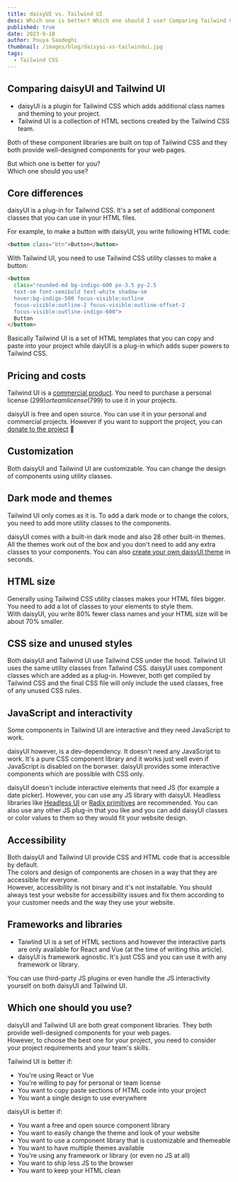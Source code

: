 ```yaml
---
title: daisyUI vs. Tailwind UI
desc: Which one is better? Which one should I use? Comparing Tailwind CSS component libraries daisyUI and Tailwind UI.
published: true
date: 2023-9-10
author: Pouya Saadeghi
thumbnail: /images/blog/daisyui-vs-tailwindui.jpg
tags:
  - Tailwind CSS
---
```


## Comparing daisyUI and Tailwind UI

- daisyUI is a plugin for Tailwind CSS which adds additional class names and theming to your project.
- Tailwind UI is a collection of HTML sections created by the Tailwind CSS team.

Both of these component libraries are built on top of Tailwind CSS and they both provide well-designed components for your web pages.

But which one is better for you?  
Which one should you use?

## Core differences

daisyUI is a plug-in for Tailwind CSS. It's a set of additional component classes that you can use in your HTML files.

For example, to make a button with daisyUI, you write following HTML code:

```html
<button class="btn">Button</button>
```

With Tailwind UI, you need to use Tailwind CSS utility classes to make a button:

```html
<button
  class="rounded-md bg-indigo-600 px-3.5 py-2.5 
  text-sm font-semibold text-white shadow-sm 
  hover:bg-indigo-500 focus-visible:outline 
  focus-visible:outline-2 focus-visible:outline-offset-2 
  focus-visible:outline-indigo-600">
  Button
</button>
```

Basically Tailwind UI is a set of HTML templates that you can copy and paste into your project while daiyUI is a plug-in which adds super powers to Tailwind CSS.

## Pricing and costs

Tailwind UI is a [commercial product](https://tailwindui.com/all-access). You need to purchase a personal license ($299) or team license ($799) to use it in your projects.

daisyUI is free and open source. You can use it in your personal and commercial projects. However if you want to support the project, you can [donate to the project](https://opencollective.com/daisyui) 💚

## Customization

Both daisyUI and Tailwind UI are customizable. You can change the design of components using utility classes.

## Dark mode and themes

Tailwind UI only comes as it is. To add a dark mode or to change the colors, you need to add more utility classes to the components.

daisyUI comes with a built-in dark mode and also 28 other built-in themes. All the themes work out of the box and you don't need to add any extra classes to your components. You can also [create your own daisyUI theme](https://daisyui.com/theme-generator/) in seconds.

## HTML size

Generally using Tailwind CSS utility classes makes your HTML files bigger. You need to add a lot of classes to your elements to style them.  
With daisyUI, you write 80% fewer class names and your HTML size will be about 70% smaller.

## CSS size and unused styles

Both daisyUI and Tailwind UI use Tailwind CSS under the hood. Tailwind UI uses the same utility classes from Tailwind CSS. daisyUI uses component classes which are added as a plug-in. However, both get compiled by Tailwind CSS and the final CSS file will only include the used classes, free of any unused CSS rules.

## JavaScript and interactivity

Some components in Tailwind UI are interactive and they need JavaScript to work.

daisyUI however, is a dev-dependency. It doesn't need any JavaScript to work. It's a pure CSS component library and it works just well even if JavaScript is disabled on the borwser. daisyUI provides some interactive components which are possible with CSS only.

daisyUI doesn't include interactive elements that need JS (for example a date picker). However, you can use any JS library with daisyUI. Headless libraries like [Headless UI](https://headlessui.com/) or [Radix primitives](https://www.radix-ui.com/primitives) are recommended. You can also use any other JS plug-in that you like and you can add daisyUI classes or color values to them so they would fit your website design.

## Accessibility

Both daisyUI and Tailwind UI provide CSS and HTML code that is accessible by default.  
The colors and design of components are chosen in a way that they are accessible for everyone.  
However, accessibility is not binary and it's not installable. You should always test your website for accessibility issues and fix them according to your customer needs and the way they use your website.

## Frameworks and libraries

- Taiwlind UI is a set of HTML sections and however the interactive parts are only available for React and Vue (at the time of writing this article).
- daisyUI is framework agnostic. It's just CSS and you can use it with any framework or library.

You can use third-party JS plugins or even handle the JS interactivity yourself on both daisyUI and Tailwind UI.

## Which one should you use?

daisyUI and Tailwind UI are both great component libraries. They both provide well-designed components for your web pages.  
However, to choose the best one for your project, you need to consider your project requirements and your team's skills.

Tailwind UI is better if:

- You're using React or Vue
- You're willing to pay for personal or team license
- You want to copy paste sections of HTML code into your project
- You want a single design to use everywhere

daisyUI is better if:

- You want a free and open source component library
- You want to easily change the theme and look of your website
- You want to use a component library that is customizable and themeable
- You want to have multiple themes available
- You're using any framework or library (or even no JS at all)
- You want to ship less JS to the browser
- You want to keep your HTML clean

